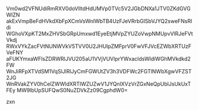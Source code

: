 Vm0wd2VFNUdiRmRXV0doVlltdHdUMVp0TVc5V2JGbDNXa1JTV0ZKdGVGWlZN
akExVmpBeFdHVkdXbFpXCmVsWnlWbTB4UzFJeVRrbGlSbVJYQ2sweFNsRldi
WGhoVXpKT2MxZHVSbGRpUmxwd1EyeEtjMVpZYUZoVwpNMUpvVlRJeFVtVkdj
RWxVYkZacFVtNUNWVkV5TVV0U2JHUlpZMFprV0FwVFJVcEZWbXRTUzFVeFNY
aFUKYmxaWFlsZDRWRlJVU205aU1VVjVUVlprYWxacldsWldiWGhMVkdkd2FW
WnJiRFpXTVdSM1VqSlJlRlJyCmFGWUtZV3h3VDFWc2FGTlNWbXgwVFZST2JG
WnRVakZYV0hCelZWWldXRTlWZUZwV1JYQnlXVzVrZGxNeQpUblJsUkUxTFEy
MW9lbUpSUFQwS0NuZDVkZz09CgphdW0=

zxn